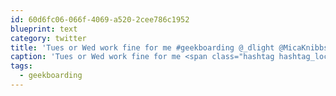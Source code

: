 ```yaml
---
id: 60d6fc06-066f-4069-a520-2cee786c1952
blueprint: text
category: twitter
title: 'Tues or Wed work fine for me #geekboarding @_dlight @MicaKnibbs @bigwhite @johnvanderwoude'
caption: 'Tues or Wed work fine for me <span class="hashtag hashtag_local">#<a href="http://tweettemp.darylchymko.ca/?tag=geekboarding">geekboarding</a> <span class="username username_linked">@<a href="https://twitter.com/_dlight" title="Битюцкий Корнилий">_dlight</a></span> <span class="username username_linked">@<a href="https://twitter.com/MicaKnibbs" title="Mica Knibbs">MicaKnibbs</a></span> @bigwhite <span class="username username_linked">@<a href="https://twitter.com/johnvanderwoude" title="John Vander Woude">johnvanderwoude</a></span>'
tags:
  - geekboarding
---
```

